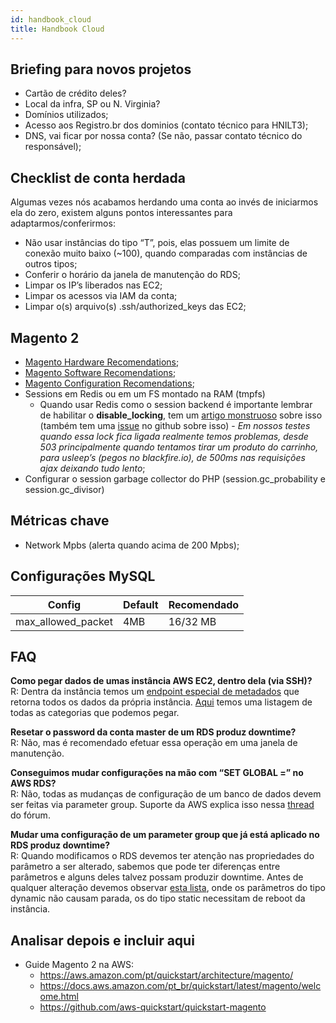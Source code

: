 ```yaml
---
id: handbook_cloud
title: Handbook Cloud
---
```


## Briefing para novos projetos

* Cartão de crédito deles?
* Local da infra, SP ou N. Virginia?
* Domínios utilizados;
* Acesso aos Registro.br dos dominios (contato técnico para HNILT3);
* DNS, vai ficar por nossa conta? (Se não, passar contato técnico do responsável);

## Checklist de conta herdada

Algumas vezes nós acabamos herdando uma conta ao invés de iniciarmos ela do zero, existem alguns pontos interessantes para adaptarmos/conferirmos:

* Não usar instâncias do tipo “T”, pois, elas possuem um limite de conexão muito baixo (~100), quando comparadas com instâncias de outros tipos;
* Conferir o horário da janela de manutenção do RDS;
* Limpar os IP’s liberados nas EC2;
* Limpar os acessos via IAM da conta;
* Limpar o(s) arquivo(s) .ssh/authorized_keys das EC2; 

## Magento 2
* [Magento Hardware Recomendations](https://devdocs.magento.com/guides/v2.3/performance-best-practices/hardware.html);
* [Magento Software Recomendations](https://devdocs.magento.com/guides/v2.3/performance-best-practices/software.html);
* [Magento Configuration Recomendations](https://devdocs.magento.com/guides/v2.3/performance-best-practices/configuration.html);
* Sessions em Redis ou em um FS montado na RAM (tmpfs)
    * Quando usar Redis como o session backend é importante lembrar de habilitar o **disable_locking**, tem um [artigo monstruoso](https://willparsons.tech/redis-session-locking/) sobre isso (também tem uma [issue](https://github.com/magento/magento2/issues/17310#issuecomment-470932848) no github sobre isso) - *Em nossos testes quando essa lock  fica ligada realmente temos problemas, desde 503 principalmente quando tentamos tirar um produto do carrinho, para usleep’s (pegos no blackfire.io), de 500ms nas requisições ajax deixando tudo lento*;
* Configurar o session garbage collector do PHP (session.gc_probability e session.gc_divisor)

## Métricas chave

* Network Mpbs (alerta quando acima de 200 Mpbs);

## Configurações MySQL

| Config             | Default | Recomendado |
| ------------------ | ------- | ----------- |
| max_allowed_packet | 4MB     | 16/32 MB    |

## FAQ

**Como pegar dados de umas instância AWS EC2, dentro dela (via SSH)?**  
R: Dentra da instância temos um [endpoint especial de metadados](https://docs.aws.amazon.com/pt_br/AWSEC2/latest/UserGuide/ec2-instance-metadata.html) que retorna todos os dados da própria instância. [Aqui](https://docs.aws.amazon.com/pt_br/AWSEC2/latest/UserGuide/ec2-instance-metadata.html#instancedata-data-categories) temos uma listagem de todas as categorias que podemos pegar.

**Resetar o password da conta master de um RDS produz downtime?**  
R: Não, mas é recomendado efetuar essa operação em uma janela de manutenção.

**Conseguimos mudar configurações na mão com “SET GLOBAL <config>=<value>” no AWS RDS?**  
R: Não, todas as mudanças de configuração de um banco de dados devem ser feitas via parameter group. Suporte da AWS explica isso nessa [thread](https://forums.aws.amazon.com/thread.jspa?threadID=37852) do fórum.

**Mudar uma configuração de um parameter group que já está aplicado no RDS produz downtime?**  
R: Quando modificamos o RDS devemos ter atenção nas propriedades do parâmetro a ser alterado, sabemos que pode ter diferenças entre parâmetros e alguns deles talvez possam produzir downtime. Antes de qualquer alteração devemos observar [esta lista](https://dev.mysql.com/doc/refman/5.6/en/server-system-variables.html), onde os parâmetros do tipo dynamic não causam parada, os do tipo static necessitam de reboot da instância.

## Analisar depois e incluir aqui

* Guide Magento 2 na AWS:
    * https://aws.amazon.com/pt/quickstart/architecture/magento/
    * https://docs.aws.amazon.com/pt_br/quickstart/latest/magento/welcome.html
    * https://github.com/aws-quickstart/quickstart-magento
